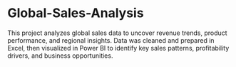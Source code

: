 # Global-Sales-Analysis
This project analyzes global sales data to uncover revenue trends, product performance, and regional insights. Data was cleaned and prepared in Excel, then visualized in Power BI to identify key sales patterns, profitability drivers, and business opportunities.

